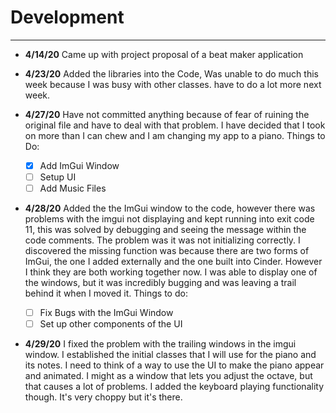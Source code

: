 # Development

---
 - **4/14/20** Came up with project proposal of a beat maker  application

 - **4/23/20** Added the libraries into the Code, Was unable to do much this week because I was busy with other classes. 
 have to do a lot more next week.
 
 - **4/27/20** Have not committed anything because of fear of ruining the original file and have to deal with that 
 problem. I have decided that I took on more than I can chew and I am changing my app to a piano. Things to Do:
   -[x] Add ImGui Window
   -[ ] Setup UI
   -[ ] Add Music Files
   
 - **4/28/20** Added the the ImGui window to the code, however there was problems with the imgui not displaying 
    and kept running into exit code 11, this was solved by debugging and seeing the message within the code comments.
    The problem was it was not initializing correctly. I discovered the missing function was because there are two forms
    of ImGui, the one I added externally and the one built into Cinder. However I think they are both working together 
    now. I was able to display one of the windows, but it was incredibly bugging and was leaving a trail behind it when 
    I moved it. Things to do:
    -[ ] Fix Bugs with the ImGui Window
    -[ ] Set up other components of the UI
    
 - **4/29/20** I fixed the problem with the trailing windows in the imgui window. I established the initial classes that
    I will use for the piano and its notes. I need to think of a way to use the UI to make the piano appear and animated.
    I might as a window that lets you adjust the octave, but that causes a lot of problems. I added the keyboard playing 
    functionality though. It's very choppy but it's there. 